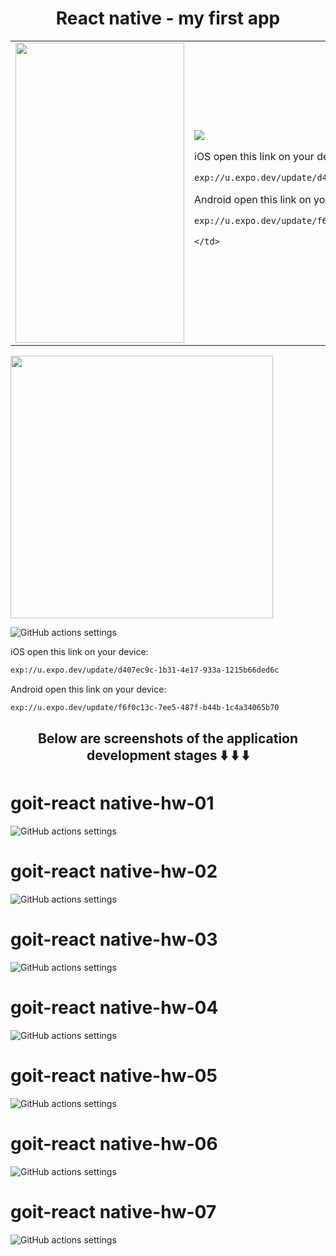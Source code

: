 <h1 align="center">React native - my first app</h1>

<table>
  <tr>
    <td><img src="./assets/screenshot/preview.gif" width=270 height=480></td>
    <td>
      <img src="./assets/screenshot/hw07.png"> 
      
iOS open this link on your device:
```sh
exp://u.expo.dev/update/d407ec9c-1b31-4e17-933a-1215b66ded6c
```
Android open this link on your device:
```sh
exp://u.expo.dev/update/f6f0c13c-7ee5-487f-b44b-1c4a34065b70
```
    </td>
  </tr>
 </table>

<img align="center" src="./assets/screenshot/preview.gif" height="420" />

![GitHub actions settings](./assets/screenshot/hw07.png)

iOS open this link on your device:
```sh
exp://u.expo.dev/update/d407ec9c-1b31-4e17-933a-1215b66ded6c
```

Android open this link on your device:
```sh
exp://u.expo.dev/update/f6f0c13c-7ee5-487f-b44b-1c4a34065b70
```
<h2 align="center">Below are screenshots of the application development stages ⬇️ ⬇️ ⬇️</h2>


# goit-react native-hw-01

![GitHub actions settings](./assets/screenshot/hw01.png)

# goit-react native-hw-02

![GitHub actions settings](./assets/screenshot/hw02.png)

# goit-react native-hw-03

![GitHub actions settings](./assets/screenshot/hw03.png)

# goit-react native-hw-04

![GitHub actions settings](./assets/screenshot/hw04.png)

# goit-react native-hw-05

![GitHub actions settings](./assets/screenshot/hw05.png)

# goit-react native-hw-06

![GitHub actions settings](./assets/screenshot/hw06.png)

# goit-react native-hw-07

![GitHub actions settings](./assets/screenshot/hw07.png)
